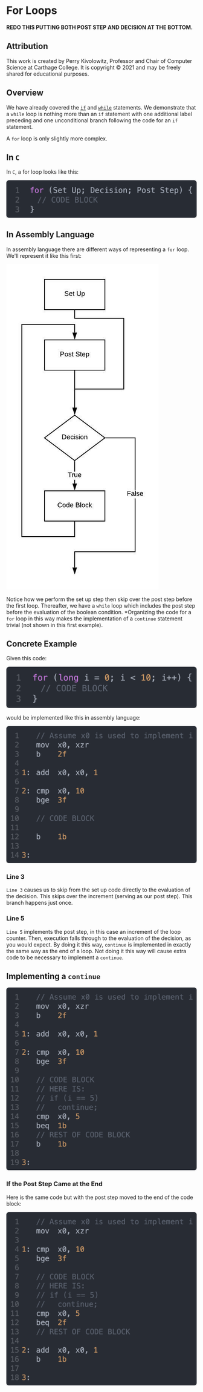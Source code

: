 # For Loops

**REDO THIS PUTTING BOTH POST STEP AND DECISION AT THE BOTTOM.**

## Attribution

This work is created by Perry Kivolowitz, Professor and Chair of Computer Science at Carthage College. It is copyright © 2021 and may be freely
shared for educational purposes.

## Overview

We have already covered the [`if`](./if.md) and [`while`](./while.md) statements. We demonstrate that a `while` loop is nothing more than an `if` statement with one additional label preceding and one unconditional branch following the code for an `if` statement.

A `for` loop is only slightly more complex.

## In `C`

In `C`, a for loop looks like this:

![for in c](./for01c.png)

## In Assembly Language

In assembly language there are different ways of representing a `for` loop. We'll represent it like this first:

![for](./for.jpeg)

Notice how we perform the set up step then skip over the post step before the first loop. Thereafter, we have a `while` loop which includes the post step before the evaluation of the boolean condition. *Organizing the code for a `for` loop in this way makes the implementation of a `continue` statement trivial (not shown in this first example).

## Concrete Example

Given this code:

![for in c](./for02c.png)

would be implemented like this in assembly language:

![for in s](./for03s.png)

### Line 3

`Line 3` causes us to skip from the set up code directly to the evaluation of the decision. This skips over the increment (serving as our post step). This branch happens just once.

### Line 5

`Line 5` implements the post step, in this case an increment of the loop counter. Then, execution falls through to the evaluation of the decision, as you would expect. By doing it this way, `continue` is implemented in exactly the same way as the end of a loop. Not doing it this way will cause extra code to be necessary to implement a `continue`.

## Implementing a `continue`

![for s](./for05s.png)

### If the Post Step Came at the End

Here is the same code but with the post step moved to the end of the code block:

![for in s](./for04s.png)
